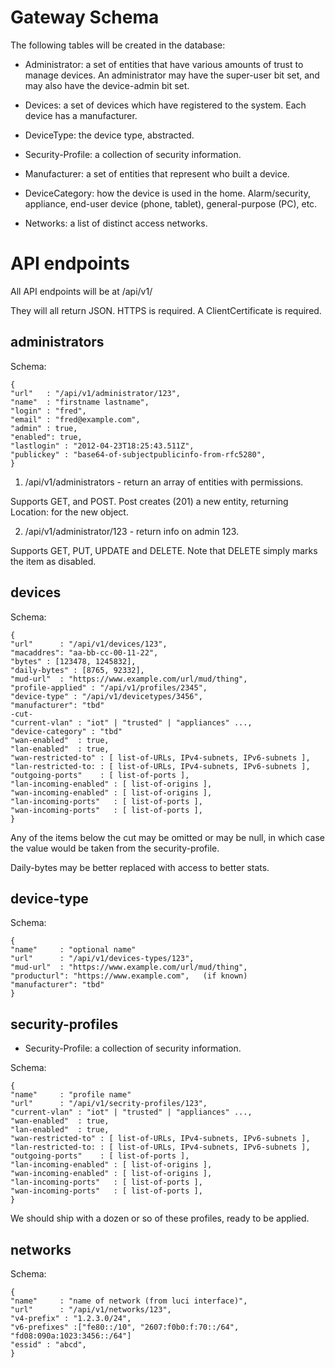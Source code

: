 Gateway Schema
==============

The following tables will be created in the database:

* Administrator: a set of entities that have various amounts of trust to
  manage devices.  An administrator may have the super-user bit set, and may
  also have the device-admin bit set.

* Devices: a set of devices which have registered to the system.  Each device
  has a manufacturer.

* DeviceType: the device type, abstracted.

* Security-Profile: a collection of security information.

* Manufacturer: a set of entities that represent who built a device.

* DeviceCategory: how the device is used in the home. Alarm/security,
  appliance, end-user device (phone, tablet), general-purpose (PC), etc.

* Networks: a list of distinct access networks.

API endpoints
=============

All API endpoints will be at
  /api/v1/<endpoint>

They will all return JSON.
HTTPS is required.
A ClientCertificate is required.

administrators
--------------

Schema:
```
{
"url"   : "/api/v1/administrator/123",
"name"  : "firstname lastname",
"login" : "fred",
"email" : "fred@example.com",
"admin" : true,
"enabled": true,
"lastlogin" : "2012-04-23T18:25:43.511Z",
"publickey" : "base64-of-subjectpublicinfo-from-rfc5280",
}
```

1. /api/v1/administrators - return an array of entities with permissions.

Supports GET, and POST.  Post creates (201) a new entity, returning Location:
for the new object.

2. /api/v1/administrator/123 - return info on admin 123.

Supports GET, PUT, UPDATE and DELETE.
Note that DELETE simply marks the item as disabled.

devices
-------

Schema:
```
{
"url"      : "/api/v1/devices/123",
"macaddres": "aa-bb-cc-00-11-22",
"bytes" : [123478, 1245832],
"daily-bytes" : [8765, 92332],
"mud-url"  : "https://www.example.com/url/mud/thing",
"profile-applied" : "/api/v1/profiles/2345",
"device-type" : "/api/v1/devicetypes/3456",
"manufacturer": "tbd"
-cut-
"current-vlan" : "iot" | "trusted" | "appliances" ...,
"device-category" : "tbd"
"wan-enabled"  : true,
"lan-enabled"  : true,
"wan-restricted-to" : [ list-of-URLs, IPv4-subnets, IPv6-subnets ],
"lan-restricted-to: : [ list-of-URLs, IPv4-subnets, IPv6-subnets ],
"outgoing-ports"    : [ list-of-ports ],
"lan-incoming-enabled" : [ list-of-origins ],
"wan-incoming-enabled" : [ list-of-origins ],
"lan-incoming-ports"   : [ list-of-ports ],
"wan-incoming-ports"   : [ list-of-ports ],
}
```

Any of the items below the cut may be omitted or may be null, in
which case the value would be taken from the security-profile.

Daily-bytes may be better replaced with access to better stats.

device-type
-----------

Schema:
```
{
"name"     : "optional name"
"url"      : "/api/v1/devices-types/123",
"mud-url"  : "https://www.example.com/url/mud/thing",
"producturl": "https://www.example.com",   (if known)
"manufacturer": "tbd"
}
```

security-profiles
-----------------

* Security-Profile: a collection of security information.

Schema:
```
{
"name"     : "profile name"
"url"      : "/api/v1/secrity-profiles/123",
"current-vlan" : "iot" | "trusted" | "appliances" ...,
"wan-enabled"  : true,
"lan-enabled"  : true,
"wan-restricted-to" : [ list-of-URLs, IPv4-subnets, IPv6-subnets ],
"lan-restricted-to: : [ list-of-URLs, IPv4-subnets, IPv6-subnets ],
"outgoing-ports"    : [ list-of-ports ],
"lan-incoming-enabled" : [ list-of-origins ],
"wan-incoming-enabled" : [ list-of-origins ],
"lan-incoming-ports"   : [ list-of-ports ],
"wan-incoming-ports"   : [ list-of-ports ],
}
```

We should ship with a dozen or so of these profiles, ready to be applied.

networks
--------

Schema:
```
{
"name"     : "name of network (from luci interface)",
"url"      : "/api/v1/networks/123",
"v4-prefix" : "1.2.3.0/24",
"v6-prefixes" :["fe80::/10", "2607:f0b0:f:70::/64", "fd08:090a:1023:3456::/64"]
"essid" : "abcd",
}
```



